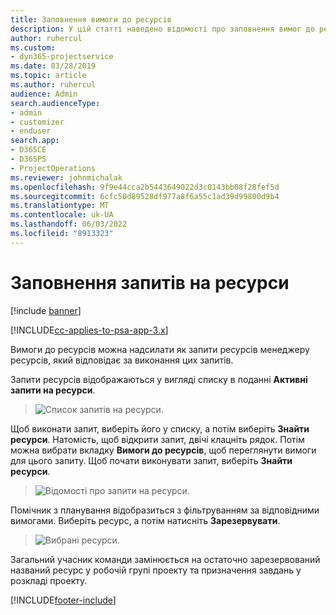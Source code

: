 ```yaml
---
title: Заповнення вимоги до ресурсів
description: У цій статті наведено відомості про заповнення вимог до ресурсів.
author: ruhercul
ms.custom:
- dyn365-projectservice
ms.date: 03/28/2019
ms.topic: article
ms.author: ruhercul
audience: Admin
search.audienceType:
- admin
- customizer
- enduser
search.app:
- D365CE
- D365PS
- ProjectOperations
ms.reviewer: johnmichalak
ms.openlocfilehash: 9f9e44cca2b5443649022d3c0143bb08f28fef5d
ms.sourcegitcommit: 6cfc50d89528df977a8f6a55c1ad39d99800d9b4
ms.translationtype: MT
ms.contentlocale: uk-UA
ms.lasthandoff: 06/03/2022
ms.locfileid: "8913323"
---
```

# <a name="fulfilling-resource-requests"></a>Заповнення запитів на ресурси

[!include [banner](../includes/psa-now-project-operations.md)]

[!INCLUDE[cc-applies-to-psa-app-3.x](../includes/cc-applies-to-psa-app-3x.md)]

Вимоги до ресурсів можна надсилати як запити ресурсів менеджеру ресурсів, який відповідає за виконання цих запитів.

Запити ресурсів відображаються у вигляді списку в поданні **Активні запити на ресурси**.

> ![Список запитів на ресурси.](media/Resource-Management-image59.png)

Щоб виконати запит, виберіть його у списку, а потім виберіть **Знайти ресурси**. Натомість, щоб відкрити запит, двічі клацніть рядок. Потім можна вибрати вкладку **Вимоги до ресурсів**, щоб переглянути вимоги для цього запиту. Щоб почати виконувати запит, виберіть **Знайти ресурси**.

> ![Відомості про запити на ресурси.](media/Resource-Management-image60.png)

Помічник з планування відобразиться з фільтруванням за відповідними вимогами. Виберіть ресурс, а потім натисніть **Зарезервувати**.

> ![Вибрані ресурси.](media/Resource-Management-image61.png)

Загальний учасник команди замінюється на остаточно зарезервований названий ресурс у робочій групі проекту та призначення завдань у розкладі проекту.


[!INCLUDE[footer-include](../includes/footer-banner.md)]
